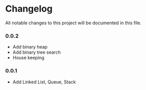 # Changelog

All notable changes to this project will be documented in this file.

### 0.0.2
* Add binary heap
* Add binary tree search
* House keeping

### 0.0.1
* Add Linked List, Queue, Stack
